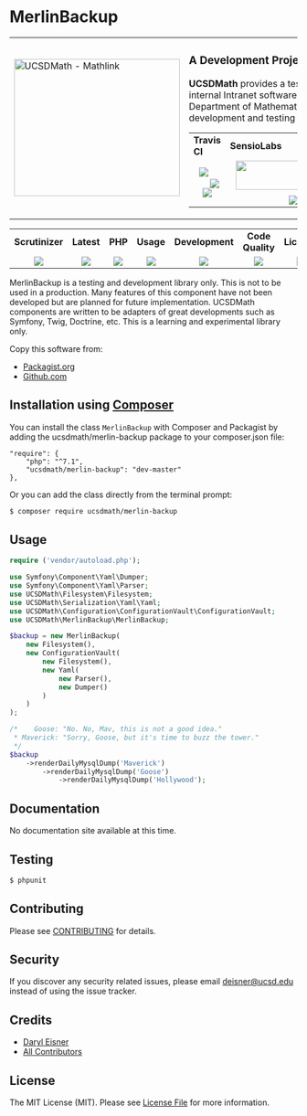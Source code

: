 # MerlinBackup
<table border="0">
  <tr>
    <td width="300"><img height="240" width="290" alt="UCSDMath - Mathlink" src="https://github.com/ucsdmath/MerlinBackup/blob/master/resource/img/merlin-backup.png"></td>
    <td><h3>A Development Project in PHP</h3><p><strong>UCSDMath</strong> provides a testing framework for general internal Intranet software applications for the UCSD, Department of Mathematics. This is used for development and testing only. [not for production]</p>
<table width="550"><tr><td width="120"><b>Travis CI</b></td><td width="250"><b>SensioLabs</b></td><td width="180"><b>Dependencies</b></td></tr><tr>
    <td width="120" align="center">
        <a href="https://travis-ci.org/ucsdmath/MerlinBackup">
        <img src="https://travis-ci.org/ucsdmath/MerlinBackup.svg?branch=master" style="float: left; margin: 0px 0px 10px 10px;"></a><br>
        <a href="https://www.codacy.com/app/ucsdmath-project/MerlinBackup">
        <img src="https://api.codacy.com/project/badge/Grade/3d6afd20add84d1ea3d5b206ddf4dea6"></a><br>
        <a href="https://scrutinizer-ci.com/g/ucsdmath/MerlinBackup/?branch=master">
        <img src="https://img.shields.io/scrutinizer/g/ucsdmath/MerlinBackup.svg"></a>
    </td>
    <td width="250" align="center">
        <a href="https://insight.sensiolabs.com/projects/2d9d8c50-e0ec-4cc9-8588-b1bbc8aeb8e9">
        <img src="https://insight.sensiolabs.com/projects/2d9d8c50-e0ec-4cc9-8588-b1bbc8aeb8e9/big.png" style="float: right; margin: 0px 0px 10px 10px;" width="212" height="51"></a><br>
        <a href="https://travis-ci.org/ucsdmath/MerlinBackup"><img src="https://img.shields.io/badge/PHP-%207.2%20Tested%20-33cc33.svg"></a>
    </td>
    <td width="180" align="center">
        <a href="https://codeclimate.com/github/ucsdmath/MerlinBackup">
        <img src="https://codeclimate.com/github/ucsdmath/MerlinBackup/badges/gpa.svg"></a><br>
        <a href="https://travis-ci.org/ucsdmath/MerlinBackup">
        <img src="http://php7ready.timesplinter.ch/ucsdmath/MerlinBackup/badge.svg"></a>
</td></tr></table></td></tr></table>
<table width="890"><tr>
    <td width="116" align="center"><b>Scrutinizer</b></td>
    <td width="122" align="center"><b>Latest</b></td>
    <td width="108" align="center"><b>PHP</b></td>
    <td width="150" align="center"><b>Usage</b></td>
    <td width="142" align="center"><b>Development</b></td>
    <td width="142" align="center"><b>Code Quality</b></td>
    <td width="110" align="center"><b>License</b></td>
</tr>
<tr>
    <td valign="top" width="116" align="center">
        <a href="https://scrutinizer-ci.com/g/ucsdmath/MerlinBackup/build-status/master">
        <img src="https://scrutinizer-ci.com/g/ucsdmath/MerlinBackup/badges/build.png?b=master"></a></td>
    <td valign="top" width="122" align="center">
        <a href="https://packagist.org/packages/ucsdmath/merlin-backup">
        <img src="https://poser.pugx.org/ucsdmath/merlin-backup/v/stable"></a></td>
    <td valign="top" width="108" align="center">
        <a href="https://php.net/">
        <img src="https://img.shields.io/badge/PHP-%3E%3D%207.1.3-8892BF.svg"></a></td>
    <td valign="top" width="150" align="center">
        <a href="https://packagist.org/packages/ucsdmath/merlin-backup">
        <img src="https://poser.pugx.org/ucsdmath/merlin-backup/downloads"></a></td>
    <td valign="top" width="142" align="center">
        <a href="https://packagist.org/packages/ucsdmath/merlin-backup">
        <img src="https://poser.pugx.org/ucsdmath/merlin-backup/v/unstable"></a></td>
    <td valign="top" width="142" align="center">
        <a href="https://scrutinizer-ci.com/g/ucsdmath/MerlinBackup/?branch=master">
        <img src="https://scrutinizer-ci.com/g/ucsdmath/MerlinBackup/badges/quality-score.png?b=master"></a></td>
    <td valign="top" width="110" align="center">
        <a href="https://packagist.org/packages/ucsdmath/merlin-backup">
        <img src="https://poser.pugx.org/ucsdmath/merlin-backup/license"></a></td>
</tr></table>

MerlinBackup is a testing and development library only. This is not to be used in a production.
Many features of this component have not been developed but are planned for future implementation.  UCSDMath components are written to be adapters of great developments such as Symfony, Twig, Doctrine, etc. This is a learning and experimental library only.

Copy this software from:
- [Packagist.org](https://packagist.org/packages/ucsdmath/MerlinBackup)
- [Github.com](https://github.com/ucsdmath/MerlinBackup)

## Installation using [Composer](http://getcomposer.org/)
You can install the class ```MerlinBackup``` with Composer and Packagist by
adding the ucsdmath/merlin-backup package to your composer.json file:

```
"require": {
    "php": "^7.1",
    "ucsdmath/merlin-backup": "dev-master"
},
```
Or you can add the class directly from the terminal prompt:

```bash
$ composer require ucsdmath/merlin-backup
```

## Usage

``` php
require ('vendor/autoload.php');

use Symfony\Component\Yaml\Dumper;
use Symfony\Component\Yaml\Parser;
use UCSDMath\Filesystem\Filesystem;
use UCSDMath\Serialization\Yaml\Yaml;
use UCSDMath\Configuration\ConfigurationVault\ConfigurationVault;
use UCSDMath\MerlinBackup\MerlinBackup;

$backup = new MerlinBackup(
    new Filesystem(),
    new ConfigurationVault(
        new Filesystem(),
        new Yaml(
            new Parser(),
            new Dumper()
        )
    )
);

/*    Goose: "No. No, Mav, this is not a good idea."
 * Maverick: "Sorry, Goose, but it's time to buzz the tower."
 */
$backup
    ->renderDailyMysqlDump('Maverick')
        ->renderDailyMysqlDump('Goose')
            ->renderDailyMysqlDump('Hollywood');
```

## Documentation

No documentation site available at this time.
<!-- [Check out the documentation](http://math.ucsd.edu/~deisner/documentation/MerlinBackup/) -->

## Testing

``` bash
$ phpunit
```

## Contributing

Please see [CONTRIBUTING](CONTRIBUTING.md) for details.

## Security

If you discover any security related issues, please email deisner@ucsd.edu instead of using the issue tracker.

## Credits

- [Daryl Eisner](https://github.com/UCSDMath)
- [All Contributors](../../contributors)

## License

The MIT License (MIT). Please see [License File](LICENSE) for more information.
